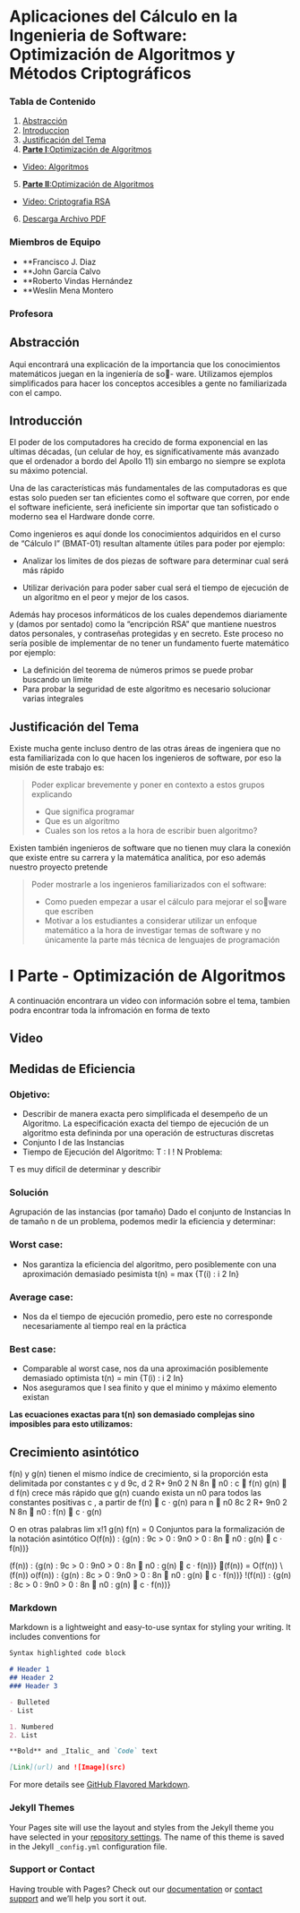 # Aplicaciones del Cálculo en la Ingenieria de Software: Optimización de Algoritmos y Métodos Criptográficos

### Tabla de Contenido
1. [Abstracción](#abs)
2. [Introduccion](#intro)
3. [Justificación del Tema](#just)
4. [**Parte I**:Optimización de Algoritmos](algos.md)
  * [Video: Algoritmos](https://drive.google.com/file/d/1aKWFb39mYadUy1dHeEDyjhmmtiCBrhZ-/view?usp=sharing)
5. [**Parte II**:Optimización de Algoritmos](cripto.md)
  * [Video: Criptografia RSA](https://drive.google.com/file/d/1aKWFb39mYadUy1dHeEDyjhmmtiCBrhZ-/view?usp=sharing)
6. [Descarga Archivo PDF](trabajo.pdf)

### Miembros de Equipo 
* **Francisco J. Diaz
* **John García Calvo
* **Roberto Vindas Hernández
* **Weslin Mena Montero

### Profesora


## Abstracción <a name="abs"></a>

Aqui encontrará una explicación de la importancia que los conocimientos matemáticos juegan en la ingeniería de so-
ware. Utilizamos ejemplos simplificados para hacer los conceptos accesibles a gente no familiarizada
con el campo.

## Introducción <a name="intro"></a>

El poder de los computadores ha crecido de forma exponencial en las ultimas décadas, (un celular
de hoy, es significativamente más avanzado que el ordenador a bordo del Apollo 11) sin embargo no
siempre se explota su máximo potencial.

Una de las características más fundamentales de las computadoras es que estas solo pueden ser tan
eficientes como el software que corren, por ende el software ineficiente, será ineficiente sin importar
que tan sofisticado o moderno sea el Hardware donde corre.


Como ingenieros es aquí donde los conocimientos adquiridos en el curso de “Cálculo I” (BMAT-01)
resultan altamente útiles para poder por ejemplo:

* Analizar los limites de dos piezas de software para determinar cual será más rápido

* Utilizar derivación para poder saber cual será el tiempo de ejecución de un algoritmo en el peor y mejor de los casos.

Además hay procesos informáticos de los cuales dependemos diariamente y (damos por sentado)
como la “encripción RSA” que mantiene nuestros datos personales, y contraseñas protegidas y en
secreto. Este proceso no sería posible de implementar de no tener un fundamento fuerte matemático
por ejemplo:

* La definición del teorema de números primos se puede probar buscando un limite
* Para probar la seguridad de este algoritmo es necesario solucionar varias integrales

## Justificación del Tema <a name="just"></a>

Existe mucha gente incluso dentro de las otras áreas de ingeniera que no esta familiarizada con lo que
hacen los ingenieros de software, por eso la misión de este trabajo es:

>Poder explicar brevemente y poner en contexto a estos grupos explicando
>* Que significa programar
>* Que es un algoritmo
>* Cuales son los retos a la hora de escribir buen algoritmo?

Existen también ingenieros de software que no tienen muy clara la conexión que existe entre su carrera y
la matemática analítica, por eso además nuestro proyecto pretende

>Poder mostrarle a los ingenieros familiarizados con el software:
> * Como pueden empezar a usar el cálculo para mejorar el soware que escriben
> * Motivar a los estudiantes a considerar utilizar un enfoque matemático a la hora de investigar temas de software y no únicamente la parte más técnica de lenguajes de programación


# I Parte - Optimización de Algoritmos

A continuación encontrara un video con información sobre el tema, tambien podra encontrar toda la infromación en forma de texto

## Video 

## Medidas de Eficiencia

### Objetivo:
* Describir de manera exacta pero simplificada el desempeño de un Algoritmo.
La especificación exacta del tiempo de ejecución de un algoritmo esta defininda por una operación de
estructuras discretas
* Conjunto I de las Instancias
* Tiempo de Ejecución del Algoritmo: T : I ! N
Problema:

T es muy difícil de determinar y describir

### Solución

Agrupación de las instancias (por tamaño)
Dado el conjunto de Instancias In de tamaño n de un problema, podemos medir la eficiencia y determinar:

### Worst case:
* Nos garantiza la eficiencia del algoritmo, pero posiblemente con una aproximación demasiado pesimista
t(n) = max {T(i) : i 2 In}

### Average case:
* Nos da el tiempo de ejecución promedio, pero este no corresponde necesariamente al tiempo real en
la práctica

### Best case:
* Comparable al worst case, nos da una aproximación posiblemente demasiado optimista
t(n) = min {T(i) : i 2 In}
* Nos aseguramos que I sea finito y que el minimo y máximo elemento existan

**Las ecuaciones exactas para t(n) son demasiado complejas sino imposibles para esto
utilizamos:**

## Crecimiento asintótico
f(n) y g(n) tienen el mismo índice de crecimiento, si la proporción esta delimitada por constantes c
y d
9c, d 2 R+ 9n0 2 N 8n  n0 : c 
f(n)
g(n)  d
f(n) crece más rápido que g(n) cuando exista un n0 para todos las constantes positivas c , a partir de
f(n)  c · g(n) para n  n0
8c 2 R+ 9n0 2 N 8n  n0 : f(n)  c · g(n)


O en otras palabras
lim
x!1
g(n)
f(n) = 0
Conjuntos para la formalización de la notación asintótico
O(f(n)) : {g(n) : 9c > 0 : 9n0 > 0 : 8n  n0 : g(n)  c · f(n))}

(f(n)) : {g(n) : 9c > 0 : 9n0 > 0 : 8n  n0 : g(n)  c · f(n))}
(f(n)) = O(f(n)) \ 
(f(n))
o(f(n)) : {g(n) : 8c > 0 : 9n0 > 0 : 8n  n0 : g(n)  c · f(n))}
!(f(n)) : {g(n) : 8c > 0 : 9n0 > 0 : 8n  n0 : g(n)  c · f(n))}


### Markdown

Markdown is a lightweight and easy-to-use syntax for styling your writing. It includes conventions for

```markdown
Syntax highlighted code block

# Header 1
## Header 2
### Header 3

- Bulleted
- List

1. Numbered
2. List

**Bold** and _Italic_ and `Code` text

[Link](url) and ![Image](src)
```

For more details see [GitHub Flavored Markdown](https://guides.github.com/features/mastering-markdown/).

### Jekyll Themes

Your Pages site will use the layout and styles from the Jekyll theme you have selected in your [repository settings](https://github.com/therealchisco/therealchisco.github.io/settings). The name of this theme is saved in the Jekyll `_config.yml` configuration file.

### Support or Contact

Having trouble with Pages? Check out our [documentation](https://help.github.com/categories/github-pages-basics/) or [contact support](https://github.com/contact) and we’ll help you sort it out.
